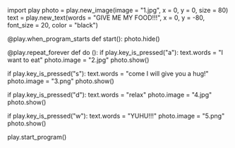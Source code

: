 import play
photo = play.new_image(image = "1.jpg", x = 0, y = 0, size = 80)
text = play.new_text(words = "GIVE ME MY FOOD!!!", x = 0, y = -80, font_size = 20, color = "black")

@play.when_program_starts
def start():
  photo.hide()

@play.repeat_forever
def do ():
  if play.key_is_pressed("a"):
    text.words = "I want to eat"
    photo.image = "2.jpg"
    photo.show()

  if play.key_is_pressed("s"):
    text.words = "come I will give you a hug!"
    photo.image = "3.png"
    photo.show()

  if play.key_is_pressed("d"):
    text.words = "relax"
    photo.image = "4.jpg"
    photo.show()

  if play.key_is_pressed("w"):
    text.words = "YUHU!!!"
    photo.image = "5.png"
    photo.show()

play.start_program()
